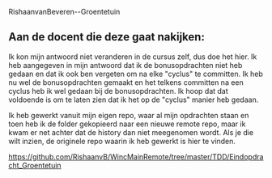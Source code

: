  RishaanvanBeveren--Groentetuin

## Aan de docent die deze gaat nakijken: 

Ik kon mijn antwoord niet veranderen in de cursus zelf, dus doe het hier.
Ik heb aangegeven in mijn antwoord dat ik de bonusopdrachten niet heb gedaan en dat ik ook ben vergeten om na elke "cyclus" te committen. 
Ik heb nu wel de bonusopdrachten gemaakt en het telkens committen na een cyclus heb ik wel gedaan bij de bonusopdrachten. Ik hoop dat dat voldoende is om te laten zien
dat ik het op de "cyclus" manier heb gedaan.

Ik heb gewerkt vanuit mijn eigen repo, waar al mijn opdrachten staan en toen heb ik de folder gekopieerd naar een nieuwe remote repo,
maar ik kwam er net achter dat de history dan niet meegenomen wordt. Als je die wilt inzien, de originele repo waarin ik heb gewerkt is hier te vinden.

https://github.com/RishaanvB/WincMainRemote/tree/master/TDD/Eindopdracht_Groentetuin 
